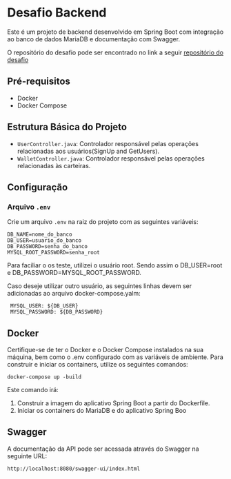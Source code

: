 # Desafio Backend

Este é um projeto de backend desenvolvido em Spring Boot com integração ao banco de dados MariaDB e documentação com Swagger.

O repositório do desafio pode ser encontrado no link a seguir [repositório do desafio](https://github.com/PicPay/picpay-desafio-backend)

## Pré-requisitos

- Docker
- Docker Compose

## Estrutura Básica do Projeto

- `UserController.java`: Controlador responsável pelas operações relacionadas aos usuários(SignUp and GetUsers).
- `WalletController.java`: Controlador responsável pelas operações relacionadas às carteiras.

## Configuração

### Arquivo `.env`

Crie um arquivo `.env` na raiz do projeto com as seguintes variáveis:

```env
DB_NAME=nome_do_banco
DB_USER=usuario_do_banco
DB_PASSWORD=senha_do_banco
MYSQL_ROOT_PASSWORD=senha_root
```

Para faciliar o os teste, utilizei o usuário root. Sendo assim o DB_USER=root e DB_PASSWORD=MYSQL_ROOT_PASSWORD.

Caso deseje utilizar outro usuário, as seguintes linhas devem ser adicionadas ao arquivo docker-compose.yalm:

```
 MYSQL_USER: ${DB_USER}
 MYSQL_PASSWORD: ${DB_PASSWORD}
```

## Docker

Certifique-se de ter o Docker e o Docker Compose instalados na sua máquina, bem como o .env configurado com as variáveis de ambiente. Para construir e iniciar os containers, utilize os seguintes comandos:

```
docker-compose up -build
```

Este comando irá:

1. Construir a imagem do aplicativo Spring Boot a partir do Dockerfile.
2. Iniciar os containers do MariaDB e do aplicativo Spring Boo

## Swagger

A documentação da API pode ser acessada através do Swagger na seguinte URL:

```
http://localhost:8080/swagger-ui/index.html
```
